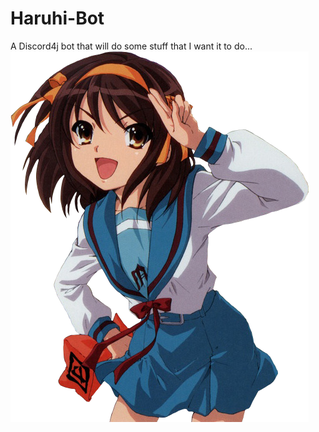 # Haruhi-Bot
A Discord4j bot that will do some stuff that I want it to do...
![alt text](profile_pic.png "Haruhi...")
